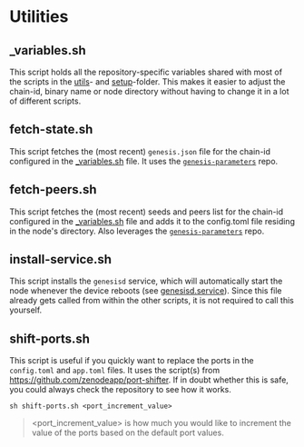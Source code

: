# Utilities

## _variables.sh

This script holds all the repository-specific variables shared with most of the scripts in the [utils](/utils)- and [setup](/setup)-folder. This makes it easier to adjust the chain-id, binary name or node directory without having to change it in a lot of different scripts.

## fetch-state.sh

This script fetches the (most recent) `genesis.json` file for the chain-id configured in the [_variables.sh](/utils/_variables.sh) file. It uses the [`genesis-parameters`](https://github.com/zenodeapp/genesis-parameters) repo.

## fetch-peers.sh

This script fetches the (most recent) seeds and peers list for the chain-id configured in the [_variables.sh](/utils/_variables.sh) file and adds it to the config.toml file residing in the node's directory. Also leverages the [`genesis-parameters`](https://github.com/zenodeapp/genesis-parameters) repo.

## install-service.sh

This script installs the `genesisd` service, which will automatically start the node whenever the device reboots (see [genesisd.service](/services/genesisd.service)). Since this file already gets called from within the other scripts, it is not required to call this yourself.

## shift-ports.sh

This script is useful if you quickly want to replace the ports in the `config.toml` and `app.toml` files. It uses the script(s) from https://github.com/zenodeapp/port-shifter. If in doubt whether this is safe, you could always check the repository to see how it works.

```
sh shift-ports.sh <port_increment_value>
```
> <port_increment_value> is how much you would like to increment the value of the ports based on the default port values.
